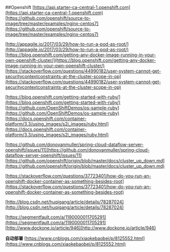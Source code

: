 ##Openshift
[https://api.starter-ca-central-1.openshift.com](https://api.starter-ca-central-1.openshift.com)
[https://github.com/openshift/source-to-image/tree/master/examples/nginx-centos7](https://github.com/openshift/source-to-image/tree/master/examples/nginx-centos7)

[http://appagile.io/2017/03/29/how-to-run-a-pod-as-root/](http://appagile.io/2017/03/29/how-to-run-a-pod-as-root/)
[https://blog.openshift.com/getting-any-docker-image-running-in-your-own-openshift-cluster/](https://blog.openshift.com/getting-any-docker-image-running-in-your-own-openshift-cluster/)
[https://stackoverflow.com/questions/44990182/user-system-cannot-get-securitycontextconstraints-at-the-cluster-scope-in-op](https://stackoverflow.com/questions/44990182/user-system-cannot-get-securitycontextconstraints-at-the-cluster-scope-in-op)


[https://blog.openshift.com/getting-started-with-ruby/](https://blog.openshift.com/getting-started-with-ruby/)
[https://github.com/OpenShiftDemos/os-sample-ruby](https://github.com/OpenShiftDemos/os-sample-ruby)
[https://docs.openshift.com/container-platform/3.3/using_images/s2i_images/ruby.html](https://docs.openshift.com/container-platform/3.3/using_images/s2i_images/ruby.html)

[https://github.com/donovanmuller/spring-cloud-dataflow-server-openshift/issues/11](https://github.com/donovanmuller/spring-cloud-dataflow-server-openshift/issues/11)
[https://github.com/openshift/origin/blob/master/docs/cluster_up_down.md](https://github.com/openshift/origin/blob/master/docs/cluster_up_down.md)

[https://stackoverflow.com/questions/37723401/how-do-you-run-an-openshift-docker-container-as-something-besides-root](https://stackoverflow.com/questions/37723401/how-do-you-run-an-openshift-docker-container-as-something-besides-root)

[http://blog.csdn.net/huqigang/article/details/78287024](http://blog.csdn.net/huqigang/article/details/78287024)


[https://segmentfault.com/a/1190000011705291](https://segmentfault.com/a/1190000011705291)
[http://www.dockone.io/article/946](http://www.dockone.io/article/946)

**自动部署**
[https://www.cnblogs.com/xiaokebaobei/p/8125552.html](https://www.cnblogs.com/xiaokebaobei/p/8125552.html)